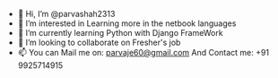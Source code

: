 - 👋 Hi, I’m @parvashah2313
- 👀 I’m interested in Learning more in the netbook languages
- 🌱 I’m currently learning Python with Django FrameWork
- 💞️ I’m looking to collaborate on Fresher's job 
- 📫 You can Mail me on: parvaje60@gmail.com And Contact me: +91 9925714915

<!---
parvashah2313/parvashah2313 is a ✨ special ✨ repository because its `README.md` (this file) appears on your GitHub profile.
You can click the Preview link to take a look at your changes.
--->
